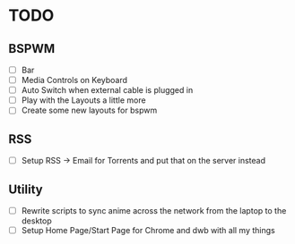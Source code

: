 # TODO #

## BSPWM ##
 - [ ] Bar
 - [ ] Media Controls on Keyboard
 - [ ] Auto Switch when external cable is plugged in
 - [ ] Play with the Layouts a little more
 - [ ] Create some new layouts for bspwm

## RSS ##
 - [ ] Setup RSS -> Email for Torrents and put that on the server instead

## Utility ##
 - [ ] Rewrite scripts to sync anime across the network from the laptop to the desktop
 - [ ] Setup Home Page/Start Page for Chrome and dwb with all my things
